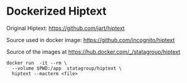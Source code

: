 # Dockerized Hiptext

Original Hiptext: https://github.com/jart/hiptext

Source used in docker image: https://github.com/incognito/hiptext

Source of the images at https://hub.docker.com/_/statagroup/hiptext

```
docker run  -it --rm \
  --volume $PWD:/app  statagroup/hiptext \
  hiptext --macterm <file>
```
